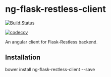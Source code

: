 # ng-flask-restless-client

[![Build Status](https://travis-ci.org/chfw/ng-flask-restless-client.svg?branch=master)](https://travis-ci.org/chfw/ng-flask-restless-client)

[![codecov](https://codecov.io/gh/chfw/ng-flask-restless-client/branch/master/graph/badge.svg)](https://codecov.io/gh/chfw/ng-flask-restless-client)

An angular client for Flask-Restless backend.

## Installation

bower install ng-flask-restless-client --save